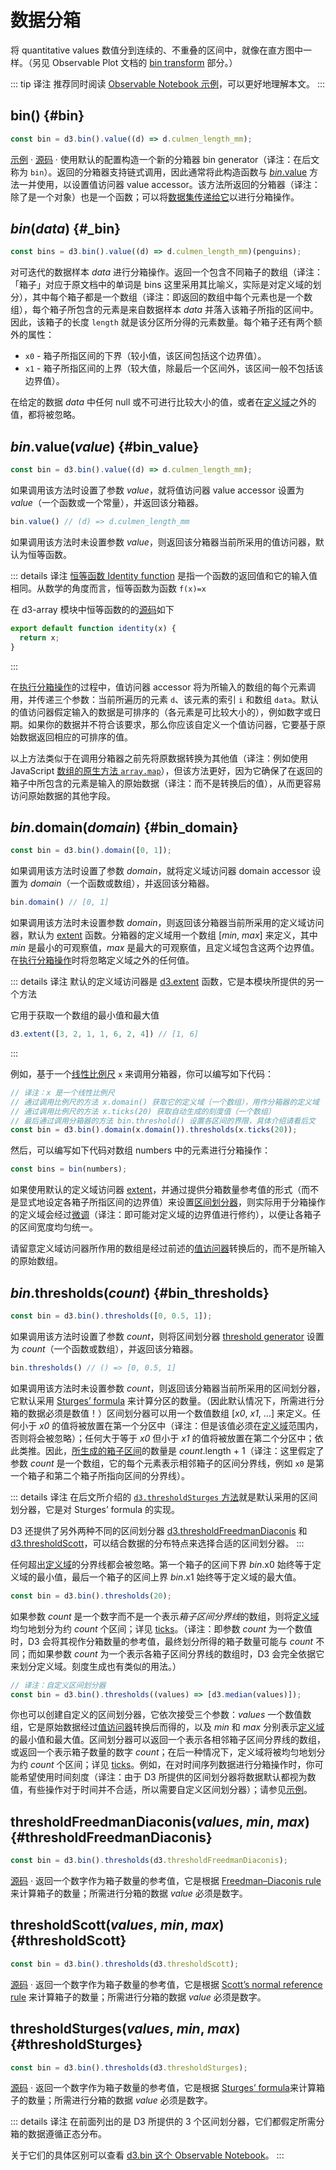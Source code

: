 # 数据分箱

将 quantitative values 数值分到连续的、不重叠的区间中，就像在直方图中一样。（另见 Observable Plot 文档的 [bin transform](https://observablehq.com/plot/transforms/bin) 部分。）

::: tip 译注
推荐同时阅读 [Observable Notebook 示例](https://observablehq.com/@d3/d3-bin#cell-1533)，可以更好地理解本文。
:::

## bin() {#bin}

```js
const bin = d3.bin().value((d) => d.culmen_length_mm);
```

[示例](https://observablehq.com/@d3/d3-bin) · [源码](https://github.com/d3/d3-array/blob/main/src/bin.js) · 使用默认的配置构造一个新的分箱器 bin generator（译注：在后文称为 `bin`）。返回的分箱器支持链式调用，因此通常将此构造函数与 [*bin*.value](#bin_value) 方法一并使用，以设置值访问器 value accessor。该方法所返回的分箱器（译注：除了是一个对象）也是一个函数；可以将[数据集传递给它](#_bin)以进行分箱操作。

## *bin*(*data*) {#_bin}

```js
const bins = d3.bin().value((d) => d.culmen_length_mm)(penguins);
```

对可迭代的数据样本 *data* 进行分箱操作。返回一个包含不同箱子的数组（译注：「箱子」对应于原文档中的单词是 bins 这里采用其比喻义，实际是对定义域的划分），其中每个箱子都是一个数组（译注：即返回的数组中每个元素也是一个数组），每个箱子所包含的元素是来自数据样本 *data* 并落入该箱子所指的区间中。因此，该箱子的长度 `length` 就是该分区所分得的元素数量。每个箱子还有两个额外的属性：

* `x0` - 箱子所指区间的下界（较小值，该区间包括这个边界值）。
* `x1` - 箱子所指区间的上界（较大值，除最后一个区间外，该区间一般不包括该边界值）。

在给定的数据 *data* 中任何 null 或不可进行比较大小的值，或者在[定义域](#bin_domain)之外的值，都将被忽略。

## *bin*.value(*value*) {#bin_value}

```js
const bin = d3.bin().value((d) => d.culmen_length_mm);
```

如果调用该方法时设置了参数 *value*，就将值访问器 value accessor 设置为 *value*（一个函数或一个常量），并返回该分箱器。

```js
bin.value() // (d) => d.culmen_length_mm
```

如果调用该方法时未设置参数 *value*，则返回该分箱器当前所采用的值访问器，默认为恒等函数。

::: details 译注
[恒等函数 Identity function](https://en.wikipedia.org/wiki/Identity_function) 是指一个函数的返回值和它的输入值相同。从数学的角度而言，恒等函数为函数 `f(x)=x`

在 d3-array 模块中恒等函数的的[源码](https://github.com/d3/d3-array/blob/main/src/identity.js#L1)如下

```js
export default function identity(x) {
  return x;
}
```
:::

在[执行分箱操作](#_bin)的过程中，值访问器 accessor 将为所输入的数组的每个元素调用，并传递三个参数：当前所遍历的元素 `d`、该元素的索引 `i` 和数组 `data`。默认的值访问器假定输入的数据是可排序的（各元素是可比较大小的），例如数字或日期。如果你的数据并不符合该要求，那么你应该自定义一个值访问器，它要基于原始数据返回相应的可排序的值。

以上方法类似于在调用分箱器之前先将原数据转换为其他值（译注：例如使用 JavaScript [数组的原生方法 `array.map`](https://developer.mozilla.org/en-US/docs/Web/JavaScript/Reference/Global_Objects/Map)），但该方法更好，因为它确保了在返回的箱子中所包含的元素是输入的原始数据（译注：而不是转换后的值），从而更容易访问原始数据的其他字段。

## *bin*.domain(*domain*) {#bin_domain}

```js
const bin = d3.bin().domain([0, 1]);
```

如果调用该方法时设置了参数 *domain*，就将定义域访问器 domain accessor 设置为 *domain*（一个函数或数组），并返回该分箱器。

```js
bin.domain() // [0, 1]
```

如果调用该方法时未设置参数 *domain*，则返回该分箱器当前所采用的定义域访问器，默认为 [extent](./summarize.md#extent) 函数。分箱器的定义域用一个数组 [*min*, *max*] 来定义，其中 *min* 是最小的可观察值，*max* 是最大的可观察值，且定义域包含这两个边界值。在[执行分箱操作](#_bin)时将忽略定义域之外的任何值。

::: details 译注
默认的定义域访问器是 [d3.extent](./summarize.md#extent) 函数，它是本模块所提供的另一个方法

它用于获取一个数组的最小值和最大值

```js
d3.extent([3, 2, 1, 1, 6, 2, 4]) // [1, 6]
```
:::

例如，基于一个[线性比例尺](../d3-scale/linear.md) `x` 来调用分箱器，你可以编写如下代码：

```js
// 译注：x 是一个线性比例尺
// 通过调用比例尺的方法 x.domain() 获取它的定义域（一个数组），用作分箱器的定义域
// 通过调用比例尺的方法 x.ticks(20) 获取自动生成的刻度值（一个数组）
// 最后通过调用分箱器的方法 bin.threshold() 设置各区间的界限，具体介绍请看后文
const bin = d3.bin().domain(x.domain()).thresholds(x.ticks(20));
```

然后，可以编写如下代码对数组 numbers 中的元素进行分箱操作：

```js
const bins = bin(numbers);
```

如果使用默认的定义域访问器 [extent](./summarize.md#extent)，并通过提供分箱数量参考值的形式（而不是显式地设定各箱子所指区间的边界值）来设置[区间划分器](#bin_thresholds)，则实际用于分箱操作的定义域会经过[微调](./ticks.md#nice)（译注：即可能对定义域的边界值进行修约），以便让各箱子的区间宽度均匀统一。

请留意定义域访问器所作用的数组是经过前述的[值访问器](#bin_value)转换后的，而不是所输入的原始数组。

## *bin*.thresholds(*count*) {#bin_thresholds}

```js
const bin = d3.bin().thresholds([0, 0.5, 1]);
```

如果调用该方法时设置了参数 *count*，则将区间划分器 [threshold generator](#bin_thresholds) 设置为 *count*（一个函数或数组），并返回该分箱器。

```js
bin.thresholds() // () => [0, 0.5, 1]
```

如果调用该方法时未设置参数 *count*，则返回该分箱器当前所采用的区间划分器，它默认采用 [Sturges’ formula](#thresholdSturges) 来计算分区的数量。（因此默认情况下，所需进行分箱的数据必须是数值！）区间划分器可以用一个数值数组 [*x0*, *x1*, …] 来定义。任何小于 *x0* 的值将被放置在第一个分区中（译注：但是该值必须在[定义域](#bin_domain)范围内，否则将会被忽略）；任何大于等于 *x0* 但小于 *x1* 的值将被放置在第二个分区中；依此类推。因此，[所生成的箱子区间](#_bin)的数量是 *count*.length + 1（译注：这里假定了参数 *count* 是一个数组，它的每个元素表示相邻箱子的区间分界线，例如 `x0` 是第一个箱子和第二个箱子所指向区间的分界线）。

::: details 译注
在后文所介绍的 [`d3.thresholdSturges` 方法](#thresholdSturges)就是默认采用的区间划分器，它是对 Sturges’ formula 的实现。

D3 还提供了另外两种不同的区间划分器 [d3.thresholdFreedmanDiaconis](#thresholdFreedmanDiaconis) 和 [d3.thresholdScott](#thresholdScott)，可以结合数据的分布特点来选择合适的区间划分器。
:::

任何超出[定义域](#bin_domain)的分界线都会被忽略。第一个箱子的区间下界 *bin*.x0 始终等于定义域的最小值，最后一个箱子的区间上界 *bin*.x1 始终等于定义域的最大值。

```js
const bin = d3.bin().thresholds(20);
```

如果参数 *count* 是一个数字而不是一个表示*箱子区间分界线*的数组，则将[定义域](#bin_domain)均匀地划分为约 *count* 个区间；详见 [ticks](./ticks.md)。（译注：即参数 *count* 为一个数值时，D3 会将其视作分箱数量的参考值，最终划分所得的箱子数量可能与 *count* 不同；而如果参数 *count* 为一个表示各箱子区间分界线的数组时，D3 会完全依据它来划分定义域。刻度生成也有类似的用法。）

```js
// 译注：自定义区间划分器
const bin = d3.bin().thresholds((values) => [d3.median(values)]);
```

你也可以创建自定义的区间划分器，它依次接受三个参数：*values* 一个数值数组，它是原始数据经过[值访问器](#bin_value)转换后而得的，以及 *min* 和 *max* 分别表示[定义域](#bin_domain)的最小值和最大值。区间划分器可以返回一个表示各相邻箱子区间分界线的数组，或返回一个表示箱子数量的数字 *count*；在后一种情况下，定义域将被均匀地划分为约 *count* 个区间；详见 [ticks](./ticks.md)。例如，在对时间序列数据进行分箱操作时，你可能希望使用时间刻度（译注：由于 D3 所提供的区间划分器将数据默认都视为数值，有些操作对于时间并不合适，所以需要自定义区间划分器）；请参见[示例](https://observablehq.com/@d3/d3-bin-time-thresholds)。

## thresholdFreedmanDiaconis(*values*, *min*, *max*) {#thresholdFreedmanDiaconis}

```js
const bin = d3.bin().thresholds(d3.thresholdFreedmanDiaconis);
```

[源码](https://github.com/d3/d3-array/blob/main/src/threshold/freedmanDiaconis.js) · 返回一个数字作为箱子数量的参考值，它是根据 [Freedman–Diaconis rule](https://en.wikipedia.org/wiki/Histogram#Mathematical_definition) 来计算箱子的数量；所需进行分箱的数据 *value* 必须是数字。

## thresholdScott(*values*, *min*, *max*) {#thresholdScott}

```js
const bin = d3.bin().thresholds(d3.thresholdScott);
```

[源码](https://github.com/d3/d3-array/blob/main/src/threshold/scott.js) · 返回一个数字作为箱子数量的参考值，它是根据 [Scott’s normal reference rule](https://en.wikipedia.org/wiki/Histogram#Mathematical_definition) 来计算箱子的数量；所需进行分箱的数据 *value* 必须是数字。

## thresholdSturges(*values*, *min*, *max*) {#thresholdSturges}

```js
const bin = d3.bin().thresholds(d3.thresholdSturges);
```

[源码](https://github.com/d3/d3-array/blob/main/src/threshold/sturges.js) · 返回一个数字作为箱子数量的参考值，它是根据 [Sturges’ formula](https://en.wikipedia.org/wiki/Histogram#Mathematical_definition)来计算箱子的数量；所需进行分箱的数据 *value* 必须是数字。

::: details 译注
在前面列出的是 D3 所提供的 3 个区间划分器，它们都假定所需分箱的数据遵循正态分布。

关于它们的具体区别可以查看 [d3.bin 这个 Observable Notebook](https://observablehq.com/@d3/d3-bin#cell-1533)。
:::
